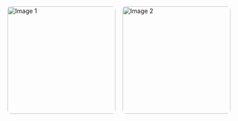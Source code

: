 <div style="display: flex; justify-content: center; align-items: flex-start; gap: 16px;">
  <img src="https://github.com/user-attachments/assets/e4b847d5-2036-4968-8e6d-2ad9f7ae9b12" alt="Image 1" style="width: 250px; height: auto; border-radius: 8px;" />
  <img src="https://github.com/user-attachments/assets/46afd100-ae3d-4463-9288-96291254723e" alt="Image 2" style="width: 250px; height: auto; border-radius: 8px;" />
</div>
